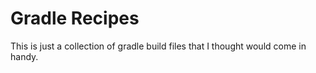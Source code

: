 Gradle Recipes
==============

This is just a collection of gradle build files that I thought would come in handy.
